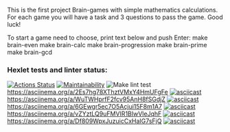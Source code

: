 This is the first project Brain-games with simple mathematics calculations. For each game you will have a task and 3 questions to pass the game. Good luck!

To start a game need to choose, print text below and push Enter:
make brain-even
make brain-calc
make brain-progression
make brain-prime
make brain-gcd

### Hexlet tests and linter status:
[![Actions Status](https://github.com/Logan4646/backend-project-lvl1/workflows/hexlet-check/badge.svg)](https://github.com/Logan4646/backend-project-lvl1/actions)
[![Maintainability](https://api.codeclimate.com/v1/badges/b5c4fc6a78a83abd3777/maintainability)](https://codeclimate.com/github/Logan4646/backend-project-lvl1/maintainability)
![Make lint test](https://github.com/Logan4646/backend-project-lvl1/actions/workflows/make-lint-check.yml/badge.svg)
https://asciinema.org/a/2Es7hg78XThztVMxY4HmUFgFe
[![asciicast](https://asciinema.org/a/2Es7hg78XThztVMxY4HmUFgFe.svg)](https://asciinema.org/a/2Es7hg78XThztVMxY4HmUFgFe)
https://asciinema.org/a/WuTWHprfF2fcv95AnH8fSGdjZ
[![asciicast](https://asciinema.org/a/WuTWHprfF2fcv95AnH8fSGdjZ.svg)](https://asciinema.org/a/WuTWHprfF2fcv95AnH8fSGdjZ)
https://asciinema.org/a/6GEwgr5ec7O5Acjui15F8m1A7
[![asciicast](https://asciinema.org/a/6GEwgr5ec7O5Acjui15F8m1A7.svg)](https://asciinema.org/a/6GEwgr5ec7O5Acjui15F8m1A7)
https://asciinema.org/a/vZYztLQ9uFMVIR1BIwVleJqhF
[![asciicast](https://asciinema.org/a/vZYztLQ9uFMVIR1BIwVleJqhF.svg)](https://asciinema.org/a/vZYztLQ9uFMVIR1BIwVleJqhF)
https://asciinema.org/a/Df809WpxJuzuicCxHaIG7sFjQ
[![asciicast](https://asciinema.org/a/Df809WpxJuzuicCxHaIG7sFjQ.svg)](https://asciinema.org/a/Df809WpxJuzuicCxHaIG7sFjQ)
